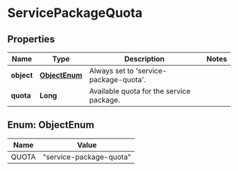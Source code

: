 
# ServicePackageQuota

## Properties
Name | Type | Description | Notes
------------ | ------------- | ------------- | -------------
**object** | [**ObjectEnum**](#ObjectEnum) | Always set to &#39;service-package-quota&#39;. | 
**quota** | **Long** | Available quota for the service package. | 


<a name="ObjectEnum"></a>
## Enum: ObjectEnum
Name | Value
---- | -----
QUOTA | &quot;service-package-quota&quot;




